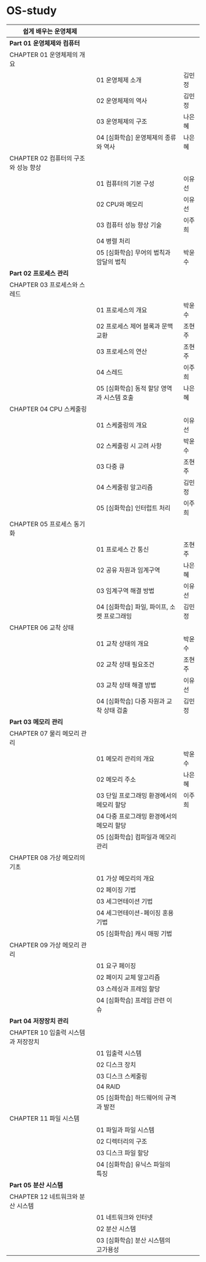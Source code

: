 # OS-study

| 쉽게 배우는 운영체제         |                             |     |
|---------------------------|-----------------------------|-----|
| __Part 01 운영체제와 컴퓨터__         |                             |     |
| CHAPTER 01 운영체제의 개요       |                             |     |
|                           | 01 운영체제 소개                  | 김민정 |
|                           | 02 운영체제의 역사                 | 김민정 |
|                           | 03 운영체제의 구조                 | 나은혜 |
|                           | 04 [심화학습] 운영체제의 종류와 역사      | 나은혜 |
| CHAPTER 02 컴퓨터의 구조와 성능 향상 |                             |     |
|                           | 01 컴퓨터의 기본 구성               | 이유선 |
|                           | 02 CPU와 메모리                 | 이유선 |
|                           | 03 컴퓨터 성능 향상 기술             | 이주희 |
|                           | 04 병렬 처리                    |     |
|                           | 05 [심화학습] 무어의 법칙과 암달의 법칙    | 박윤수 |
| __Part 02 프로세스 관리__           |                             |     |
| CHAPTER 03 프로세스와 스레드      |                             |     |
|                           | 01 프로세스의 개요                 | 박윤수 |
|                           | 02 프로세스 제어 블록과 문맥 교환        | 조현주 |
|                           | 03 프로세스의 연산                 | 조현주 |
|                           | 04 스레드                      | 이주희 |
|                           | 05 [심화학습] 동적 할당 영역과 시스템 호출  | 나은혜 |
| CHAPTER 04 CPU 스케줄링       |                             |     |
|                           | 01 스케줄링의 개요                 | 이유선 |
|                           | 02 스케줄링 시 고려 사항             | 박윤수 |
|                           | 03 다중 큐                     | 조현주 |
|                           | 04 스케줄링 알고리즘                | 김민정 |
|                           | 05 [심화학습] 인터럽트 처리           | 이주희 |
| CHAPTER 05 프로세스 동기화       |                             |     |
|                           | 01 프로세스 간 통신                | 조현주 |
|                           | 02 공유 자원과 임계구역              | 나은혜 |
|                           | 03 임계구역 해결 방법               | 이유선 |
|                           | 04 [심화학습] 파일, 파이프, 소켓 프로그래밍 | 김민정 |
| CHAPTER 06 교착 상태          |                             |     |
|                           | 01 교착 상태의 개요                | 박윤수 |
|                           | 02 교착 상태 필요조건               | 조현주 |
|                           | 03 교착 상태 해결 방법              | 이유선 |
|                           | 04 [심화학습] 다중 자원과 교착 상태 검출   | 김민정 |
| __Part 03 메모리 관리__            |                             |     |
| CHAPTER 07 물리 메모리 관리      |                             |     |
|                           | 01 메모리 관리의 개요               | 박윤수 |
|                           | 02 메모리 주소                   | 나은혜 |
|                           | 03 단일 프로그래밍 환경에서의 메모리 할당    | 이주희 |
|                           | 04 다중 프로그래밍 환경에서의 메모리 할당    |     |
|                           | 05 [심화학습] 컴파일과 메모리 관리       |     |
| CHAPTER 08 가상 메모리의 기초     |                             |     |
|                           | 01 가상 메모리의 개요               |     |
|                           | 02 페이징 기법                   |     |
|                           | 03 세그먼테이션 기법                |     |
|                           | 04 세그먼테이션-페이징 혼용 기법         |     |
|                           | 05 [심화학습] 캐시 매핑 기법          |     |
| CHAPTER 09 가상 메모리 관리      |                             |     |
|                           | 01 요구 페이징                   |     |
|                           | 02 페이지 교체 알고리즘              |     |
|                           | 03 스레싱과 프레임 할당              |     |
|                           | 04 [심화학습] 프레임 관련 이슈         |     |
| __Part 04 저장장치 관리__           |                             |     |
| CHAPTER 10 입출력 시스템과 저장장치  |                             |     |
|                           | 01 입출력 시스템                  |     |
|                           | 02 디스크 장치                   |     |
|                           | 03 디스크 스케줄링                 |     |
|                           | 04 RAID                     |     |
|                           | 05 [심화학습] 하드웨어의 규격과 발전      |     |
| CHAPTER 11 파일 시스템         |                             |     |
|                           | 01 파일과 파일 시스템               |     |
|                           | 02 디렉터리의 구조                 |     |
|                           | 03 디스크 파일 할당                |     |
|                           | 04 [심화학습] 유닉스 파일의 특징        |     |
| __Part 05 분산 시스템__            |                             |     |
| CHAPTER 12 네트워크와 분산 시스템   |                             |     |
|                           | 01 네트워크와 인터넷                |     |
|                           | 02 분산 시스템                   |     |
|                           | 03 [심화학습] 분산 시스템의 고가용성      |

